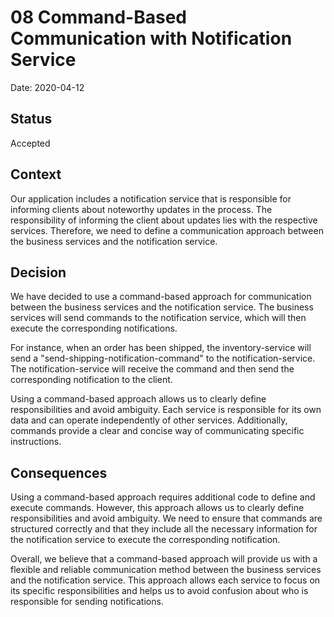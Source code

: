 # 08 Command-Based Communication with Notification Service

Date: 2020-04-12

## Status

Accepted

## Context

Our application includes a notification service that is responsible for informing clients about noteworthy updates in the process. The responsibility of informing the client about updates lies with the respective services. Therefore, we need to define a communication approach between the business services and the notification service.

## Decision

We have decided to use a command-based approach for communication between the business services and the notification service. The business services will send commands to the notification service, which will then execute the corresponding notifications.

For instance, when an order has been shipped, the inventory-service will send a "send-shipping-notification-command" to the notification-service. The notification-service will receive the command and then send the corresponding notification to the client.

Using a command-based approach allows us to clearly define responsibilities and avoid ambiguity. Each service is responsible for its own data and can operate independently of other services. Additionally, commands provide a clear and concise way of communicating specific instructions.

## Consequences

Using a command-based approach requires additional code to define and execute commands. However, this approach allows us to clearly define responsibilities and avoid ambiguity. We need to ensure that commands are structured correctly and that they include all the necessary information for the notification service to execute the corresponding notification.

Overall, we believe that a command-based approach will provide us with a flexible and reliable communication method between the business services and the notification service. This approach allows each service to focus on its specific responsibilities and helps us to avoid confusion about who is responsible for sending notifications.